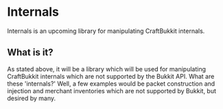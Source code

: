 # Internals
Internals is an upcoming library for manipulating CraftBukkit internals.

## What is it?
As stated above, it will be a library which will be used for manipulating CraftBukkit internals which are not supported by the Bukkit API.
What are these 'internals?' Well, a few examples would be packet construction and injection and merchant inventories which are not supported by Bukkit, but desired by many.
